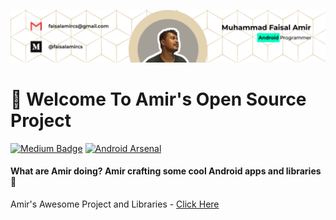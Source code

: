 ![ScreenShoot Apps](docs/image/ss_banner.png?raw=true)

# 👋 Welcome To Amir's Open Source Project
[![Medium Badge](https://img.shields.io/badge/-faisalamircs-black?style=flat-square&logo=Medium&logoColor=white&link=https://medium.com/@fiqryq)](https://medium.com/@faisalamircs)
[![Android Arsenal](https://img.shields.io/badge/Android%20Arsenal-amirisback-brightgreen.svg?style=flat-square)](https://android-arsenal.com/user/amirisback)
#### What are Amir doing? Amir crafting some cool Android apps and libraries 🔨
Amir's Awesome Project and Libraries - [Click Here](https://github.com/amirisback/awesome-project-catalogue)
